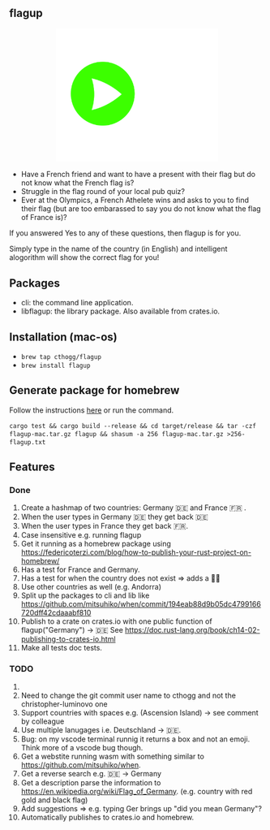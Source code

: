 ## flagup

<p align="center">
<img src="./logo.svg?sanitize=true" width=320>
</p>

- Have a French friend and want to have a present with their flag but do not know what the French flag is?
- Struggle in the flag round of your local pub quiz?
- Ever at the Olympics, a French Athelete wins and asks to you to find their flag (but are too embarassed to say you do not know what the flag of France is)?

If you answered Yes to any of these questions, then flagup is for you.

Simply type in the name of the country (in English) and intelligent alogorithm will show the correct flag for you!

## Packages

- cli: the command line application.
- libflagup: the library package. Also available from crates.io.

## Installation (mac-os)

- `brew tap cthogg/flagup`
- `brew install flagup`

## Generate package for homebrew

Follow the instructions [here](https://federicoterzi.com/blog/how-to-publish-your-rust-project-on-homebrew/) or run the command.

```
cargo test && cargo build --release && cd target/release && tar -czf flagup-mac.tar.gz flagup && shasum -a 256 flagup-mac.tar.gz >256-flagup.txt
```

## Features

### Done

1. Create a hashmap of two countries: Germany 🇩🇪 and France 🇫🇷 .
1. When the user types in Germany 🇩🇪 they get back 🇩🇪
1. When the user types in France they get back 🇫🇷.
1. Case insensitive e.g. running flagup
1. Get it running as a homebrew package using https://federicoterzi.com/blog/how-to-publish-your-rust-project-on-homebrew/
1. Has a test for France and Germany.
1. Has a test for when the country does not exist => adds a 🤷‍♂️
1. Use other countries as well (e.g. Andorra)
1. Split up the packages to cli and lib like https://github.com/mitsuhiko/when/commit/194eab88d9b05dc4799166720dff42cdaaabf810
1. Publish to a crate on crates.io with one public function of flagup("Germany") -> 🇩🇪 See https://doc.rust-lang.org/book/ch14-02-publishing-to-crates-io.html
1. Make all tests doc tests.

### TODO

1.
1. Need to change the git commit user name to cthogg and not the christopher-luminovo one
1. Support countries with spaces e.g. (Ascension Island) -> see comment by colleague
1. Use multiple lanugages i.e. Deutschland -> 🇩🇪.
1. Bug: on my vscode terminal runnig it returns a box and not an emoji. Think more of a vscode bug though.
1. Get a webstite running wasm with something similar to https://github.com/mitsuhiko/when.
1. Get a reverse search e.g. 🇩🇪 -> Germany
1. Get a description parse the information to https://en.wikipedia.org/wiki/Flag_of_Germany. (e.g. country with red gold and black flag)
1. Add suggestions => e.g. typing Ger brings up "did you mean Germany"?
1. Automatically publishes to crates.io and homebrew.
